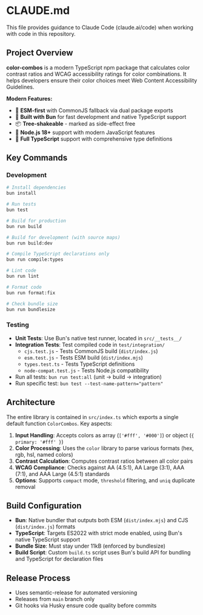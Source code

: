 # CLAUDE.md

This file provides guidance to Claude Code (claude.ai/code) when working with code in this repository.

## Project Overview

**color-combos** is a modern TypeScript npm package that calculates color contrast ratios and WCAG accessibility ratings for color combinations. It helps developers ensure their color choices meet Web Content Accessibility Guidelines.

**Modern Features:**
- 🎯 **ESM-first** with CommonJS fallback via dual package exports
- 🚀 **Built with Bun** for fast development and native TypeScript support  
- 📦 **Tree-shakeable** - marked as side-effect free
- 🎪 **Node.js 18+** support with modern JavaScript features
- 🔧 **Full TypeScript** support with comprehensive type definitions

## Key Commands

### Development
```bash
# Install dependencies
bun install

# Run tests
bun test

# Build for production
bun run build

# Build for development (with source maps)
bun run build:dev

# Compile TypeScript declarations only
bun run compile:types

# Lint code
bun run lint

# Format code
bun run format:fix

# Check bundle size
bun run bundlesize
```

### Testing
- **Unit Tests**: Use Bun's native test runner, located in `src/__tests__/`
- **Integration Tests**: Test compiled code in `test/integration/`
  - `cjs.test.js` - Tests CommonJS build (`dist/index.js`)
  - `esm.test.js` - Tests ESM build (`dist/index.mjs`)
  - `types.test.ts` - Tests TypeScript definitions
  - `node-compat.test.js` - Tests Node.js compatibility
- Run all tests: `bun run test:all` (unit → build → integration)
- Run specific test: `bun test --test-name-pattern="pattern"`

## Architecture

The entire library is contained in `src/index.ts` which exports a single default function `ColorCombos`. Key aspects:

1. **Input Handling**: Accepts colors as array (`['#fff', '#000']`) or object (`{ primary: '#fff' }`)
2. **Color Processing**: Uses the `color` library to parse various formats (hex, rgb, hsl, named colors)
3. **Contrast Calculation**: Computes contrast ratios between all color pairs
4. **WCAG Compliance**: Checks against AA (4.5:1), AA Large (3:1), AAA (7:1), and AAA Large (4.5:1) standards
5. **Options**: Supports `compact` mode, `threshold` filtering, and `uniq` duplicate removal

## Build Configuration

- **Bun**: Native bundler that outputs both ESM (`dist/index.mjs`) and CJS (`dist/index.js`) formats
- **TypeScript**: Targets ES2022 with strict mode enabled, using Bun's native TypeScript support
- **Bundle Size**: Must stay under 11kB (enforced by bundlesize)
- **Build Script**: Custom `build.ts` script uses Bun's build API for bundling and TypeScript for declaration files

## Release Process

- Uses semantic-release for automated versioning
- Releases from `main` branch only
- Git hooks via Husky ensure code quality before commits